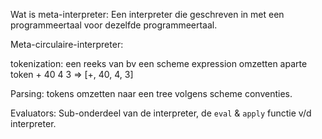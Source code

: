 
Wat is meta-interpreter: Een interpreter die geschreven in met een programmeertaal voor dezelfde programmeertaal.

Meta-circulaire-interpreter: 

tokenization: een reeks van bv een scheme expression omzetten aparte token 
    + 40 4 3 => \[+, 40, 4, 3]

Parsing: tokens omzetten naar een tree volgens scheme conventies.

Evaluators: Sub-onderdeel van de interpreter, de `eval` & `apply` functie v/d interpreter.

